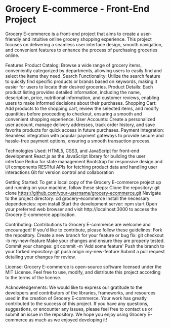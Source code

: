 # Grocery E-commerce - Front-End Project
Grocery E-commerce is a front-end project that aims to create a user-friendly and intuitive online grocery shopping experience. This project focuses on delivering a seamless user interface design, smooth navigation, and convenient features to enhance the process of purchasing groceries online.

Features
Product Catalog: Browse a wide range of grocery items, conveniently categorized by departments, allowing users to easily find and select the items they need.
Search Functionality: Utilize the search feature to quickly find specific products or brands based on keywords, making it easier for users to locate their desired groceries.
Product Details: Each product listing provides detailed information, including the name, description, price, nutritional information, and customer reviews, enabling users to make informed decisions about their purchases.
Shopping Cart: Add products to the shopping cart, review the selected items, and modify quantities before proceeding to checkout, ensuring a smooth and convenient shopping experience.
User Accounts: Create a personalized user account, manage delivery addresses, track order history, and save favorite products for quick access in future purchases.
Payment Integration: Seamless integration with popular payment gateways to provide secure and hassle-free payment options, ensuring a smooth transaction process.

Technologies Used:
HTML5, CSS3, and JavaScript for front-end development
React.js as the JavaScript library for building the user interface
Redux for state management
Bootstrap for responsive design and UI components
RESTful APIs for fetching product data and handling user interactions
Git for version control and collaboration

Getting Started:
To get a local copy of the Grocery E-commerce project up and running on your machine, follow these steps:
Clone the repository: git clone https://github.com/your-username/grocery-ecommerce.git
Navigate to the project directory: cd grocery-ecommerce
Install the necessary dependencies: npm install
Start the development server: npm start
Open your preferred web browser and visit http://localhost:3000 to access the Grocery E-commerce application.

Contributing:
Contributions to Grocery E-commerce are welcome and encouraged! If you'd like to contribute, please follow these guidelines:
Fork the repository.
Create a new branch for your feature or bug fix: git checkout -b my-new-feature
Make your changes and ensure they are properly tested.
Commit your changes: git commit -m 'Add some feature'
Push the branch to your forked repository: git push origin my-new-feature
Submit a pull request detailing your changes for review.

License:
Grocery E-commerce is open-source software licensed under the MIT License. Feel free to use, modify, and distribute this project according to the terms of the license.

Acknowledgements:
We would like to express our gratitude to the developers and contributors of the libraries, frameworks, and resources used in the creation of Grocery E-commerce. Your work has greatly contributed to the success of this project.
If you have any questions, suggestions, or encounter any issues, please feel free to contact us or submit an issue in the repository. We hope you enjoy using Grocery E-commerce as much as we enjoyed developing it!
